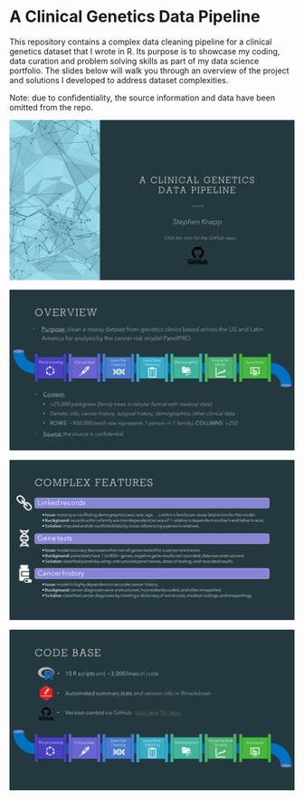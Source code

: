 # A Clinical Genetics Data Pipeline

This repository contains a complex data cleaning pipeline for a clinical genetics dataset that I wrote in R. Its purpose is to showcase my coding, data curation and problem solving skills as part of my data science portfolio. The slides below will walk you through an overview of the project and solutions I developed to address dataset complexities.

Note: due to confidentiality, the source information and data have been omitted from the repo.

![](presentation/Slide1.PNG)

![](presentation/Slide2.PNG)

![](presentation/Slide3.PNG)

![](presentation/Slide4.PNG)